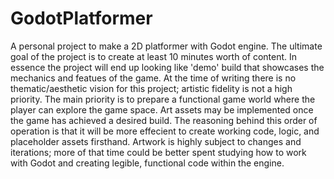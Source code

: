 # GodotPlatformer
A personal project to make a 2D platformer with Godot engine.
The ultimate goal of the project is to create at least 10 minutes worth of content.
In essence the project will end up looking like 'demo' build that showcases the mechanics and featues of the game.
At the time of writing there is no thematic/aesthetic vision for this project; artistic fidelity is not a high priority.
The main priority is to prepare a functional game world where the player can explore the game space. Art assets may be implemented once the game has achieved a desired build.
The reasoning behind this order of operation is that it will be more effecient to create working code, logic, and placeholder assets firsthand. Artwork is highly subject to changes and iterations; more of that time could be better spent studying how to work with Godot and creating legible, functional code within the engine.
